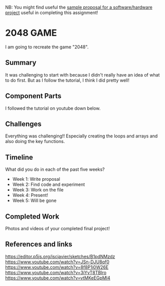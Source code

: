 NB: You might find useful the [sample proposal for a software/hardware project](https://github.com/zamfi/cca-programming-electronics-fall-2017/blob/master/hw/sample-proposal.md) useful in completing this assignment!

# 2048 GAME

I am going to recreate the game "2048".

## Summary

It was challenging to start with because I didn't really have an idea of what to do first.
But as I follow the tutorial, I think I did pretty well!

## Component Parts

I followed the tutorial on youtube down below.

## Challenges

Everything was challenging!!
Especially creating the loops and arrays and also doing the key functions.

## Timeline

What did you do in each of the past five weeks?

- Week 1: Write proposal
- Week 2: Find code and experiment
- Week 3: Work on the file
- Week 4: Present!
- Week 5: Will be gone

## Completed Work

Photos and videos of your completed final project!

## References and links

https://editor.p5js.org/iscjavier/sketches/B1pdNMzdz
https://www.youtube.com/watch?v=JSn-DJU8qf0
https://www.youtube.com/watch?v=8f8P1i0W26E
https://www.youtube.com/watch?v=3iYvT8TBIro
https://www.youtube.com/watch?v=vtMKeEGpMI4
